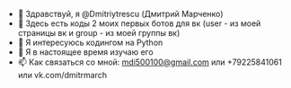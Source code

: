 - 👋 Здравствуй, я @Dmitriytrescu (Дмитрий Марченко)
- 🤖 Здесь есть коды 2 моих первых ботов для вк (user - из моей страницы вк и group - из моей группы вк)
- 👀 Я интересуюсь кодингом на Python
- 🌱 Я в настоящее время изучаю его
- 📫 Как связаться со мной: mdi500100@gmail.com или +79225841061 или vk.com/dmitrmarch

